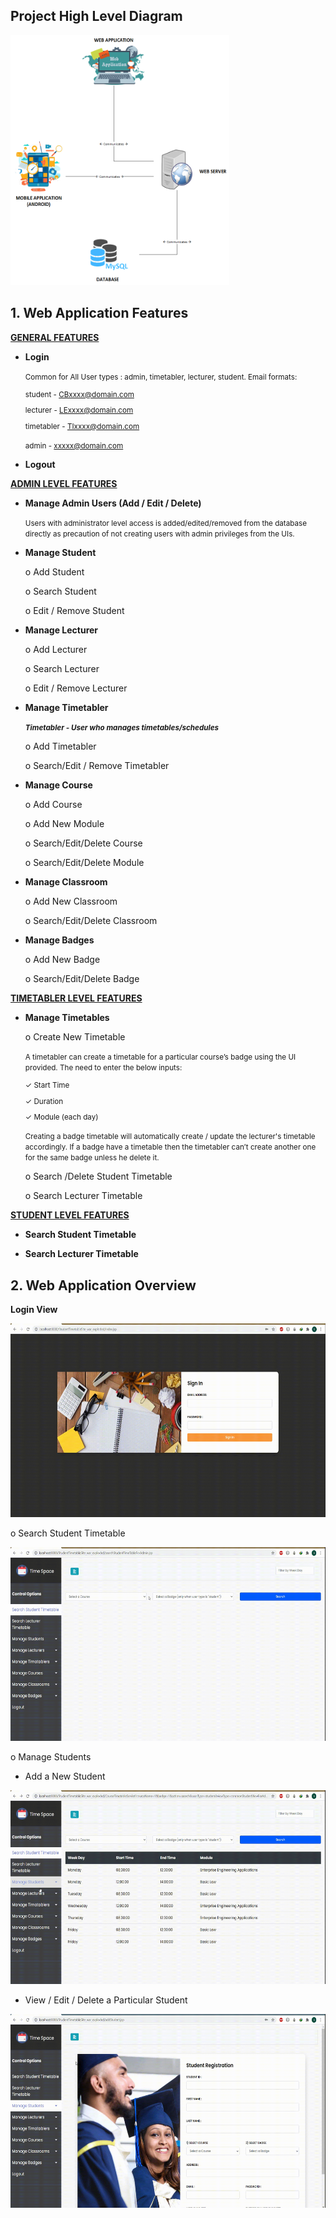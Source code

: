 ## Project High Level Diagram

<img src="readMeResources/Student_Timetable_high_Level.png" alt="Login"
	title="Login" width="350" height="400" />

<!--![Project High Level Diagram](readMeResources/Student_Timetable_high_Level.png)-->


## 1. Web Application Features
**<U>GENERAL FEATURES
</U>**
- **Login**

    <small>Common for All User types : admin, timetabler, lecturer, student. Email formats:
        
    student - CBxxxx@domain.com
        
    lecturer - LExxxx@domain.com
        
    timetabler - TIxxxx@domain.com
        
    admin - xxxxx@domain.com</small>
- **Logout**

**<U>ADMIN LEVEL FEATURES
</U>**
- **Manage Admin Users (Add / Edit / Delete)**

    <small>Users with administrator level access is added/edited/removed from the database directly as precaution of not creating users with admin privileges from the UIs.</small>
- **Manage Student**

    o Add Student
    
    o Search Student
    
    o Edit / Remove Student
    
- **Manage Lecturer**

    o Add Lecturer
  
    o Search Lecturer
     
    o Edit / Remove Lecturer
      
- **Manage Timetabler** 
    
    <small><b><i>**Timetabler -** User who manages timetables/schedules</i></b></small>

    o Add Timetabler

    o Search/Edit / Remove Timetabler

- **Manage Course**

    o Add Course

    o Add New Module

    o Search/Edit/Delete Course

    o Search/Edit/Delete Module


- **Manage Classroom**

    o Add New Classroom

    o Search/Edit/Delete Classroom


- **Manage Badges**

    o Add New Badge

    o Search/Edit/Delete Badge


**<u>TIMETABLER LEVEL FEATURES</u>**

- **Manage Timetables**

    o Create New Timetable
    
    <small>A timetabler can create a timetable for a particular course’s badge using the UI provided. The
    need to enter the below inputs:
    
    ✓ Start Time
    
    ✓ Duration
    
    ✓ Module (each day)
    
    Creating a badge timetable will automatically create / update the lecturer's timetable accordingly. If a badge have a timetable then the timetabler can’t create another one for the same badge unless
    he delete it.</small>

    o Search /Delete Student Timetable
    
    o Search Lecturer Timetable


<u>**STUDENT LEVEL FEATURES**</u>

- **Search Student Timetable**

- **Search Lecturer Timetable**





## 2. Web Application Overview

**Login View** 

<img src="readMeResources/LoginView.gif" alt="Login"
	title="Login" width="600" height="310" />
  
  <!--![LoginView](readMeResources/LoginView.gif)-->
    
o Search Student Timetable

<img src="readMeResources/Search%20Student%20Timetable.gif" alt="Search_Student_Timetable"
	title="Search Student Timetable" width="600" height="310" />
<!--![](readMeResources/Search%20Student%20Timetable.gif)-->
    



o Manage Students

*  Add a New Student

<img src="readMeResources/RegisterNewStudent.gif" alt="Add_a_New_Student"
	title="Add a New Student" width="600" height="310" />
<!--![RegisterNewStudent](readMeResources/RegisterNewStudent.gif)-->

*  View / Edit / Delete a Particular Student

<img src="readMeResources/ViewEditDeleteStudent.gif" alt="View_Edit_Delete_Student"
	title="View Edit Delete Student" width="600" height="310" />
<!--![ViewEditDeleteStudent](readMeResources/ViewEditDeleteStudent.gif)-->





